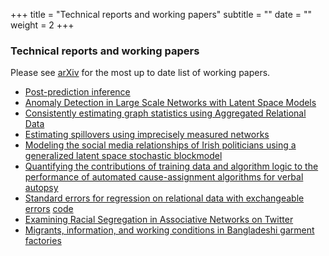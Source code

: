 +++
title = "Technical reports and working papers"
subtitle = ""
date = ""
weight = 2
+++

### Technical reports and working papers
Please see [arXiv](https://arxiv.org/find/stat/1/au:+McCormick_T/0/1/0/all/0/1) for the most up to date list of working papers.

+ 	[Post-prediction inference](https://www.biorxiv.org/content/10.1101/2020.01.21.914002v1)
+ 	[Anomaly Detection in Large Scale Networks with Latent Space Models](http://arxiv.org/abs/1911.05522)
+ 	[Consistently estimating graph statistics using Aggregated Relational Data](https://arxiv.org/abs/1908.09881)
+ 	[Estimating spillovers using imprecisely measured networks](https://arxiv.org/abs/1904.00136)
+	[Modeling the social media relationships of Irish politicians using a generalized latent space stochastic blockmodel](https://arxiv.org/abs/1807.06063)
+ [Quantifying the contributions of training data and algorithm logic to the performance of automated cause-assignment algorithms for verbal autopsy](https://arxiv.org/abs/1803.07141)
+ [Standard errors for regression on relational data with exchangeable errors](https://arxiv.org/abs/1701.05530) [code](https://github.com/fmarrs3/netreg_public)
+ [Examining Racial Segregation in Associative Networks on Twitter](https://arxiv.org/abs/1705.04401)
+ [Migrants, information, and working conditions in Bangladeshi garment factories](https://www.dropbox.com/s/wuuig4mzr6ecdwr/BHM.pdf?dl=0) 


